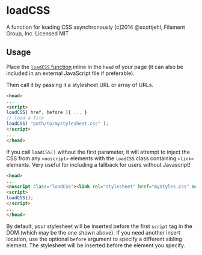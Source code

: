 # loadCSS

A function for loading CSS asynchronously
[c]2014 @scottjehl, Filament Group, Inc.
Licensed MIT

## Usage

Place the [`loadCSS` function](https://github.com/filamentgroup/loadCSS/blob/master/loadCSS.js) inline in the `head` of your page (it can also be included in an external JavaScript file if preferable). 

Then call it by passing it a stylesheet URL or array of URLs.

``` html
<head>
...
<script>
loadCSS( href, before ){ ... }
// load a file
loadCSS( "path/to/mystylesheet.css" );  
</script>
...
</head>
```

If you call `loadCSS()` without the first parameter, it will attempt to inject the CSS from any `<noscript>` elements with the `loadCSS` class containing `<link>` elements. Very useful for including a fallback for users without Javascript!

``` html
<head>
...
<noscript class="loadCSS"><link rel="stylesheet" href="myStyles.css" media="all"></noscript>
<script>
loadCSS();
</script>
...
</head>
```

By default, your stylesheet will be inserted before the first `script` tag in the DOM (which may be the one shown above). If you need another insert location, use the optional `before` argument to specify a different sibling element. The stylesheet will be inserted before the element you specify.
